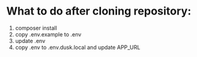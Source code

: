 # What to do after cloning repository:

1. composer install
2. copy .env.example to .env
3. update .env
3. copy .env to .env.dusk.local and update APP_URL